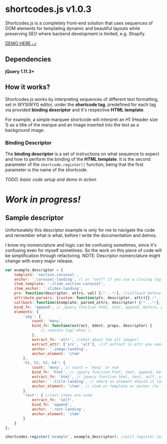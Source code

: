 # shortcodes.js v1.0.3
Shortcodes.js is a completely front-end solution that uses sequences of DOM elements for templating dynamic and beautiful layouts while preserving SEO where backend development is limited, e.g. Shopify.

[DEMO HERE ⤻](http://stamat.github.io/shortcodes.js/)

## Dependencies

**jQuery 1.11.3+**

## How it works?
Shortcodes.js works by interpreting sequences of different text formatting, set in WYSIWYG editor, under the **shortcode tag**, predefined for each tag via provided **binding descriptor** and it's respective **HTML template**.

For example, a simple marquee shortcode will interpret an H1 (Header size 1) as a title of the marque and an image inserted into the text as a background image.

### Binding Descriptor
The **binding descriptor** is a set of instructions on what sequence to expect and how to perform the binding of the **HTML template**. It is the second parameter of the `shortcode.register()` function, being that the first parameter is the name of the shortcode.



*TODO: basic code setup and demo in action*

# *Work in progress!*

## Sample descriptor

Unfortunately this descriptor example is only for me to navigate the code and remember what is what, before I write the documentation and demos.

I know my nomenclature and logic can be confusing sometimes, since it's confusing even for myself sometimes. So the work on this piece of code will be simplification through refactoring. NOTE: Descriptor nomenclature might change with every major release.

```javascript
var example_descriptor = {
    template: 'section.carousel',
    anchor: '.carousel-landing', // or "self" if you use a closing tag for shortcode this will inject the shortcode at the place it was found
    item_template: '.slide.section-carousel',
    item_anchor: '.slides-landing',
	pre: function(descriptor, attrs, val) {/*...*/}, //callback before templating
	attribute_parsers: {custom: function(pts, descriptor, attr){} /*...*/}, //additional attribute parsing methods, see Shortcodes.prototype.parseAttributes. This example will trigger a function for any attribute starting with "custom-"
	callback: function($template, parsed_attrs, descriptor) {/*...*/}, //callback after templating is complete, with arguments sufficient for doing some manual additional programming
    bind_fn: 'append', // jquery function html, text, append, before, prepend or custom function with arguments (extract, $dest, props, descriptor)
    elements: {
        'img': {
            count: 'many',
            bind_fn: function(extract, $dest, props, descriptor) {
                // console.log('whoa');
            },
            extract_fn: 'attr', //what about the alt images?
            extract_attr: ['src', 'alt'], //if extract is attr you need to provide which attr, can be string or array
            anchor: '.image-landing',
            anchor_element: 'item'
        },
        'h1, h2, h3, h4': {
            count: 'many', // count = 'many' or num
            bind_fn: 'html', // jquery function html, text, append, before, prepend, or custom function
            extract_fn: 'html', // jquery function html, text, self, attr or custom function
            anchor: '.title-landing', // where on element should it land
            anchor_element: 'item', // item or template or anchor (to the selected element)
        },
        'rest': { //rest items are used
            extract_fn: 'self',
            bind_fn: 'append',
            anchor: '.rest-landing',
            anchor_element: 'item'
        }
    }
};

shortcodes.register('example', example_descriptor); //will register [example] shortcode based on provided descriptor, which contains all the infromation required for parsing DOM and templates with the instructions for templating.
```
